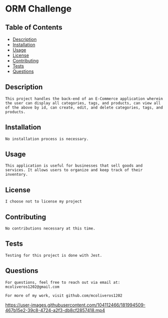 # ORM Challenge 

  ## Table of Contents
  - [Description](#description)
  - [Installation](#installation)
  - [Usage](#usage)
  - [License](#license)
  - [Contributing](#how-to-contribute)
  - [Tests](#testing)
  - [Questions](#questions)

  ## Description
    This project handles the back-end of an E-Commerce application wherein the user can display all categories, tags, and products, can view all of the above by id, can create, edit, and delete categories, tags, and products.

  ## Installation
    No installation process is necessary.

  ## Usage
    This application is useful for businesses that sell goods and services. It allows users to organize and keep track of their inventory.

  ## License
    I choose not to license my project 
    
    
  ## Contributing
    No contributions necessary at this time.

  ## Tests
    Testing for this project is done with Jest.

  ## Questions
    For questions, feel free to reach out via email at:
    mcoliveros1202@gmail.com

    For more of my work, visit github.com/mcoliveros1202



https://user-images.githubusercontent.com/104112466/181994509-467b15e2-39c8-4724-a2f3-db8cf2857418.mp4

